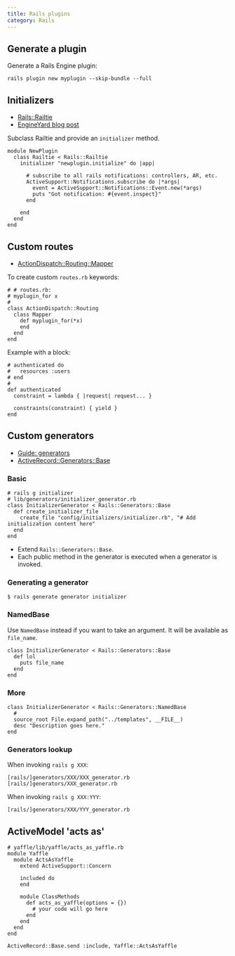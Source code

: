 ```yaml
---
title: Rails plugins
category: Rails
---
```


Generate a plugin
-----------------

Generate a Rails Engine plugin:

    rails plugin new myplugin --skip-bundle --full

Initializers
------------

* [Rails::Railtie](http://edgeapi.rubyonrails.org/classes/Rails/Railtie.html)
* [EngineYard blog 
  post](http://www.engineyard.com/blog/2010/extending-rails-3-with-railties/)

Subclass Railtie and provide an `initializer` method.

    module NewPlugin
      class Railtie < Rails::Railtie
        initializer "newplugin.initialize" do |app|
     
          # subscribe to all rails notifications: controllers, AR, etc.
          ActiveSupport::Notifications.subscribe do |*args|
            event = ActiveSupport::Notifications::Event.new(*args)
            puts "Got notification: #{event.inspect}"
          end
     
        end
      end
    end
     
Custom routes
-------------

* [ActionDispatch::Routing::Mapper](http://api.rubyonrails.org/classes/ActionDispatch/Routing/Mapper.html)

To create custom `routes.rb` keywords:

    # # routes.rb:
    # myplugin_for x
    #
    class ActionDispatch::Routing
      class Mapper
        def myplugin_for(*x)
        end
      end
    end

Example with a block:

    # authenticated do
    #   resources :users
    # end
    #
    def authenticated
      constraint = lambda { |request| request... }

      constraints(constraint) { yield }
    end

Custom generators
-----------------

* [Guide: generators](http://guides.rubyonrails.org/generators.html)
* [ActiveRecord::Generators::Base](http://api.rubyonrails.org/classes/ActiveRecord/Generators/Base.html)

### Basic

    # rails g initializer
    # lib/generators/initializer_generator.rb
    class InitializerGenerator < Rails::Generators::Base
      def create_initializer_file
        create_file "config/initializers/initializer.rb", "# Add initialization content here"
      end
    end

 * Extend `Rails::Generators::Base`.
 * Each public method in the generator is executed when a generator is invoked. 

### Generating a generator
 
    $ rails generate generator initializer

### NamedBase

Use `NamedBase` instead if you want to take an argument. It will be available as 
`file_name`.

    class InitializerGenerator < Rails::Generators::Base
      def lol
        puts file_name
      end
    end

### More

    class InitializerGenerator < Rails::Generators::NamedBase
      # 
      source_root File.expand_path("../templates", __FILE__)
      desc "Description goes here."
    end

### Generators lookup
  
When invoking `rails g XXX`:

    [rails/]generators/XXX/XXX_generator.rb
    [rails/]generators/XXX_generator.rb

When invoking `rails g XXX:YYY`:

    [rails/]generators/XXX/YYY_generator.rb

ActiveModel 'acts as'
---------------------

    # yaffle/lib/yaffle/acts_as_yaffle.rb
    module Yaffle
      module ActsAsYaffle
        extend ActiveSupport::Concern
     
        included do
        end
     
        module ClassMethods
          def acts_as_yaffle(options = {})
            # your code will go here
          end
        end
      end
    end
     
    ActiveRecord::Base.send :include, Yaffle::ActsAsYaffle


